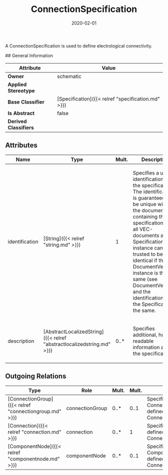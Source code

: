 ﻿---
title: ConnectionSpecification
toc: false
type: specs
date: "2020-02-01"
draft: false
specification: VEC
version: 1.2.0
documentType: "Recommendation"
elementType: Class
classes:
  - ConnectionSpecification
menu_name: vec-1.2.0
---
<p> A ConnectionSpecification is used to define electrological connectivity.      </p>
## General Information

| Attribute               | Value |
|-------------------------|-------|
| **Owner**               | schematic |
| **Applied Stereotype**  |   |
| **Base Classifier**     | [Specification]({{< relref "specification.md" >}})<br/>  |
| **Is Abstract**         | false |
| **Derived Classifiers** |   |

## Attributes
|  Name  |  Type  |  Mult.  |  Description  |  Owning Classifier  |
|--------|--------|---------|---------------|--------------|
|identification | [String]({{< relref "string.md" >}}) | 1 | <p> Specifies a unique identification of the specification. The identification is guaranteed to be unique within the document containing the specification. For all VEC-documents a Specification-instance can be trusted to be identical if the DocumentVersion-instance is the same (see DocumentVersion) and the identification of the Specification is the same.      </p> | [Specification]({{< relref "specification.md" >}}) |
|description | [AbstractLocalizedString]({{< relref "abstractlocalizedstring.md" >}}) | 0..* | <p> Specifies additional, human readable information about the specification.      </p> | [Specification]({{< relref "specification.md" >}}) |

## Outgoing Relations
|    Type  |   Role   |   Mult.   |   Mult.   |   Description   |
|----------|----------|-----------|-----------|-----------------|
| [ConnectionGroup]({{< relref "connectiongroup.md" >}}) | connectionGroup | 0..* | 0..1 | Specifies the ConnectionGroup defined by the ConnectionSpecification. |
| [Connection]({{< relref "connection.md" >}}) | connection | 0..* | 1 | Specifies the Connection defined by the ConnectionSpecification. |
| [ComponentNode]({{< relref "componentnode.md" >}}) | componentNode | 0..* | 0..1 | Specifies the ComponentNodes defined by the ConnectionSpecification. |
